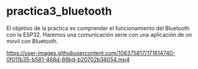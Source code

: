 # practica3_bluetooth

El objetivo de la practica es comprender el funcionamiento del Bluetooth con la ESP32. Haremos una comunicación serie con una aplicación de un movil con Bluetooth.

https://user-images.githubusercontent.com/106375817/171614740-0f011b35-b581-468d-86bd-b20702b36054.mp4

